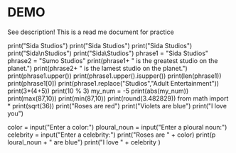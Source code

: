 # DEMO

See description!
This is a read me document for practice

print("Sida Studios")
print("Sida Studios")
print("Sida Studios")
print("Sida\nStudios")
print("Sida\Studios")
phrase1 = "Sida Studios"
phrase2 = "Sumo Studios"
print(phrase1+ " is the greatest studio on the planet.")
print(phrase2+ " is the lamest studio on the planet.")
print(phrase1.upper())
print(phrase1.upper().isupper())
print(len(phrase1))
print(phrase1[0])
print(phrase1.replace("Studios","Adult Entertainment"))
print(3*(4+5))
print(10 % 3)
my_num = -5
print(abs(my_num))
print(max(87,10))
print(min(87,10))
print(round(3.482829))
from math import *
print(sqrt(36))
print("Roses are red")
print("Violets are blue")
print("I love you")

color = input("Enter a color:")
ploural_noun = input("Enter a ploural noun:")
celebrity = input("Enter a celebrity:")
print("Roses are " + color)
print(p loural_noun + " are blue")
print("I love " + celebrity )
